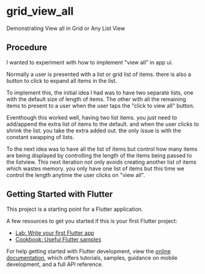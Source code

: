 # grid_view_all

Demonstrating View all in Grid or Any List View

## Procedure

I wanted to experiment with how to implement "view all" in app ui.


Normally a user is presented with a list or grid list of items. there is also a button
to click to expand all items in the list.


To implement this, the initial idea I had was to have two separate lists, one with the 
default size of length of items. The other with all the remaining items to present to a user when the user
taps the "click to view all" button.


Eventhough this worked well, having two list items. you just need to add/append the extra list of items to the
default. and when the user clicks to shrink the list. you take the extra added out. the only issue is with the constant swapping of lists.


To the next idea was to have all the list of items but control how many items are being displayed by 
controlling the length of the items being passed to the listview. This next iteration not only avoids 
creating another list of items which wastes memory. you only have one list of items but this time we control the length
anytime the user clicks on "view all".



## Getting Started with Flutter

This project is a starting point for a Flutter application.

A few resources to get you started if this is your first Flutter project:

- [Lab: Write your first Flutter app](https://docs.flutter.dev/get-started/codelab)
- [Cookbook: Useful Flutter samples](https://docs.flutter.dev/cookbook)

For help getting started with Flutter development, view the
[online documentation](https://docs.flutter.dev/), which offers tutorials,
samples, guidance on mobile development, and a full API reference.
